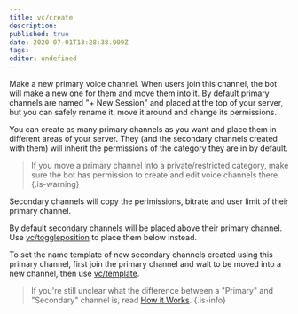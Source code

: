 ```yaml
---
title: vc/create
description:
published: true
date: 2020-07-01T13:28:38.909Z
tags:
editor: undefined
---
```


Make a new primary voice channel. When users join this channel, the bot will make a new one for them and move them into it. By default primary channels are named "+ New Session" and placed at the top of your server, but you can safely rename it, move it around and change its permissions.

You can create as many primary channels as you want and place them in different areas of your server. They (and the secondary channels created with them) will inherit the permissions of the category they are in by default.

> If you move a primary channel into a private/restricted category, make sure the bot has permission to create and edit voice channels there.
{.is-warning}

Secondary channels will copy the perimissions, bitrate and user limit of their primary channel.

By default secondary channels will be placed above their primary channel. Use [vc/toggleposition](/commands/toggleposition) to place them below instead.

To set the name template of new secondary channels created using this primary channel, first join the primary channel and wait to be moved into a new channel, then use [vc/template](/commands/template).

> If you're still unclear what the difference between a "Primary" and "Secondary" channel is, read [How it Works](/how-it-works).
{.is-info}
